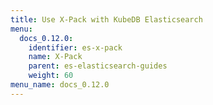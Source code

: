 ```yaml
---
title: Use X-Pack with KubeDB Elasticsearch
menu:
  docs_0.12.0:
    identifier: es-x-pack
    name: X-Pack
    parent: es-elasticsearch-guides
    weight: 60
menu_name: docs_0.12.0
---
```

